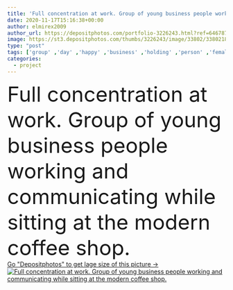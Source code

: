 ```yaml
---
title: 'Full concentration at work. Group of young business people worki'
date: 2020-11-17T15:16:38+00:00
author: elmirex2009
author_url: https://depositphotos.com/portfolio-3226243.html?ref=64678756
image: https://st3.depositphotos.com/thumbs/3226243/image/33802/338021874/api_thumb_450.jpg?forcejpeg=true
type: "post"
tags: ['group' ,'day' ,'happy' ,'business' ,'holding' ,'person' ,'female' ,'young' ,'smiling' ,'people' ,'success' ,'man' ,'technology' ,'three' ,'modern' ,'creative' ,'office' ,'woman' ,'communication' ,'laptop' ,'occupation' ,'professional' ,'work' ,'internet' ,'businessman' ,'together' ,'education' ,'looking' ,'indoors' ,'project' ,'discussion' ,'company' ,'casual' ,'college' ,'student' ,'University' ,'team' ,'teamwork' ,'designer' ,'successful' ,'meeting' ,'businesswoman' ,'cooperation' ,'students' ,'Colleague' ,'discussing' ,'entrepreneur' ,'startup' ,'coworking' ]
categories: 
  - project
---
```

<div aling="center">
            <font size="60"> Full concentration at work. Group of young business people working and communicating while sitting at the modern  coffee shop.</font>   
</div>
<div>
    <a href='https://st3.depositphotos.com/thumbs/3226243/image/33802/338021874/api_thumb_450.jpg?forcejpeg=true?ref=64678756' target=_blank > Go "Depositphotos" to get lage size of this picture ->
        <img href='https://st3.depositphotos.com/thumbs/3226243/image/33802/338021874/api_thumb_450.jpg?forcejpeg=true?ref=64678756' src='https://st3.depositphotos.com/3226243/33802/i/950/depositphotos_338021874-stock-photo-full-concentration-at-work-group.jpg?forcejpeg=true' alt='Full concentration at work. Group of young business people working and communicating while sitting at the modern  coffee shop.' >
    </a>
</div>
